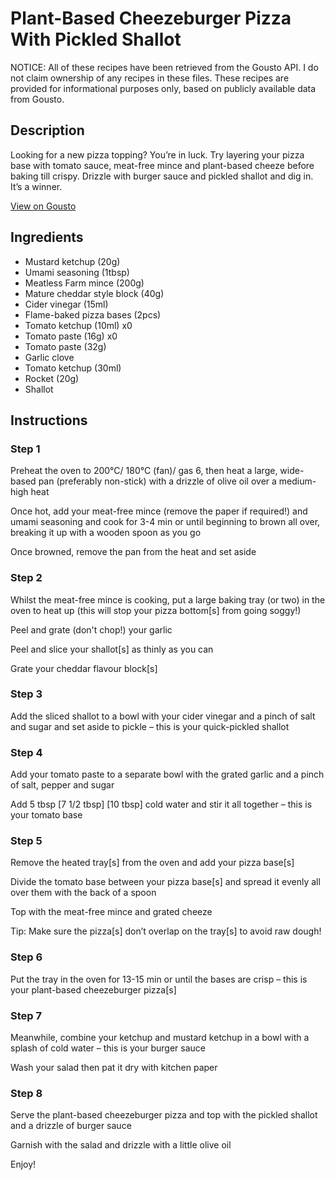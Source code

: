 # Plant-Based Cheezeburger Pizza With Pickled Shallot

NOTICE: All of these recipes have been retrieved from the Gousto API. I do not claim ownership of any recipes in these files. These recipes are provided for informational purposes only, based on publicly available data from Gousto.

## Description

Looking for a new pizza topping? You’re in luck. Try layering your pizza base with tomato sauce, meat-free mince and plant-based cheeze before baking till crispy. Drizzle with burger sauce and pickled shallot and dig in. It’s a winner.

[View on Gousto](https://www.gousto.co.uk/recipes/cookbook/plant-based-cheezeburger-pizza-with-pickled-shallot)

## Ingredients

- Mustard ketchup (20g)
- Umami seasoning (1tbsp)
- Meatless Farm mince (200g)
- Mature cheddar style block (40g)
- Cider vinegar (15ml)
- Flame-baked pizza bases (2pcs)
- Tomato ketchup (10ml) x0
- Tomato paste (16g) x0
- Tomato paste (32g)
- Garlic clove
- Tomato ketchup (30ml)
- Rocket (20g)
- Shallot

## Instructions


### Step 1

Preheat the oven to 200°C/ 180°C (fan)/ gas 6, then heat a large, wide-based pan (preferably non-stick) with a drizzle of olive oil over a medium-high heat

Once hot, add your meat-free mince (remove the paper if required!) and umami seasoning and cook for 3-4 min or until beginning to brown all over, breaking it up with a wooden spoon as you go

Once browned, remove the pan from the heat and set aside


### Step 2

Whilst the meat-free mince is cooking, put a large baking tray (or two) in the oven to heat up (this will stop your pizza bottom[s] from going soggy!)

Peel and grate (don't chop!) your garlic

Peel and slice your shallot[s] as thinly as you can

Grate your cheddar flavour block[s]


### Step 3

Add the sliced shallot to a bowl with your cider vinegar and a pinch of salt and sugar and set aside to pickle – this is your quick-pickled shallot


### Step 4

Add your tomato paste to a separate bowl with the grated garlic and a pinch of salt, pepper and sugar

Add 5 tbsp <span class="text-purple">[7 1/2 tbsp]</span> <span class="text-danger">[10 tbsp] </span>cold water and stir it all together – this is your tomato base


### Step 5

Remove the heated tray[s] from the oven and add your pizza base[s]

Divide the tomato base between your pizza base[s] and spread it evenly all over them with the back of a spoon

Top with the meat-free mince and grated cheeze

Tip: Make sure the pizza[s] don’t overlap on the tray[s] to avoid raw dough!


### Step 6

Put the tray in the oven for 13-15 min or until the bases are crisp – this is your plant-based cheezeburger pizza[s]


### Step 7

Meanwhile, combine your ketchup and mustard ketchup in a bowl with a splash of cold water – this is your burger sauce

Wash your salad then pat it dry with kitchen paper

### Step 8

Serve the plant-based cheezeburger pizza and top with the pickled shallot and a drizzle of burger sauce

Garnish with the salad and drizzle with a little olive oil

Enjoy!

